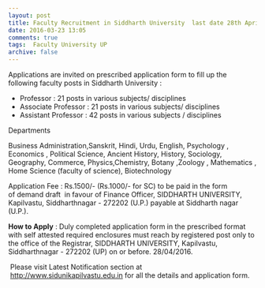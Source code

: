 ```yaml
---
layout: post
title: Faculty Recruitment in Siddharth University  last date 28th April-2016   
date: 2016-03-23 13:05
comments: true
tags:  Faculty University UP 
archive: false
---
```

Applications are invited on prescribed application form to fill up the following
faculty posts in Siddharth University :


- Professor : 21 posts in various subjects/ disciplines
- Associate Professor : 21 posts in various subjects/ disciplines
- Assistant Professor : 42 posts in various subjects / disciplines 

Departments 


Business Administration,Sanskrit, Hindi, Urdu, English, Psychology , Economics , Political Science, Ancient History, History, Sociology, Geography, Commerce, Physics,Chemistry, Botany ,Zoology , Mathematics , Home Science (faculty of science), Biotechnology  

Application Fee : Rs.1500/- (Rs.1000/- for SC) to be paid in the form of demand draft  in favour of Finance Officer, SIDDHARTH UNIVERSITY, Kapilvastu, Siddharthnagar - 272202 (U.P.) payable at
Siddharth nagar (U.P.). 

**How to Apply** : Duly completed application form in the prescribed format with self attested required enclosures must reach by registered post only to the office of the Registrar, SIDDHARTH UNIVERSITY, Kapilvastu, Siddharthnagar - 272202 (UP) on or before. 28/04/2016.

 Please visit Latest Notification section at  <http://www.sidunikapilvastu.edu.in> for all the details and application form.



